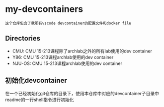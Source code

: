 # my-devcontainers

    这个仓库包含了我所有vscode devcontainer的配置文件和docker file

## Directories
* CMU: CMU 15-213课程除了archlab之外的所有lab使用的dev container
* Y86: CMU 15-213课程archlab使用的dev container
* NJU-OS: CMU 15-213课程archlab使用的dev container

## 初始化devcontainer
在一个已经初始化git仓库的目录下，使用本仓库中对应的devcontainer子目录中readme的一行shell指令进行初始化